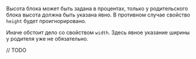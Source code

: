 
Высота блока может быть задана в процентах, только у родительского блока высота должна быть указана явно. В противном случае свойство `height` будет проигнорировано.

Иначе обстоит дело со свойством `width`. Здесь явное указание ширины у родителя уже не обязательно.


// TODO